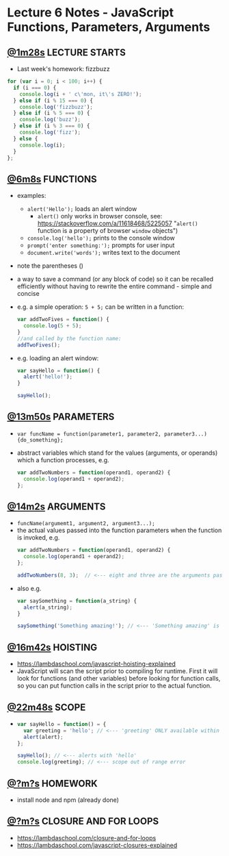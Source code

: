 # Lecture 6 Notes - JavaScript Functions, Parameters, Arguments
## [@1m28s](https://youtu.be/WmFRlpd1GTM?t=1m28s) LECTURE STARTS
- Last week's homework: fizzbuzz
```js
for (var i = 0; i < 100; i++) {
  if (i === 0) {
    console.log(i + ' c\'mon, it\'s ZERO!');
  } else if (i % 15 === 0) {
    console.log('fizzbuzz');
  } else if (i % 5 === 0) {
    console.log('buzz');
  } else if (i % 3 === 0) {
    console.log('fizz');
  } else {
    console.log(i);
  }
};
```

## [@6m8s](https://youtu.be/WmFRlpd1GTM?t=6m8s) FUNCTIONS
- examples:
  - `alert('Hello');` loads an alert window
    - `alert()` only works in browser console, see: https://stackoverflow.com/a/11618468/5225057 "`alert()` function is a property of browser `window` objects")
  - `console.log('hello');` prints to the console window
  - `prompt('enter something:');` prompts for user input
  - `document.write('words');` writes text to the document
- note the parentheses ()
- a way to save a command (or any block of code) so it can be recalled efficiently without having to rewrite the entire command - simple and concise
- e.g. a simple operation: `5 + 5;` can be written in a function:  

  ```js
  var addTwoFives = function() {
    console.log(5 + 5);
  }
  //and called by the function name:
  addTwoFives();
  ```
- e.g. loading an alert window:
  ```js
  var sayHello = function() {
    alert('hello!');
  }

  sayHello();
  ```

## [@13m50s](https://youtu.be/WmFRlpd1GTM?t=13m50s) PARAMETERS
- `var funcName = function(parameter1, parameter2, parameter3...) {do_something};`
- abstract variables which stand for the values (arguments, or operands) which a function processes, e.g.

  ```js
  var addTwoNumbers = function(operand1, operand2) {
    console.log(operand1 + operand2);
  };
  ```

## [@14m2s](https://youtu.be/WmFRlpd1GTM?t=14m2s) ARGUMENTS
- `funcName(argumemt1, argument2, argument3...);`
- the actual values passed into the function parameters when the function is invoked, e.g.
  ```js
  var addTwoNumbers = function(operand1, operand2) {
    console.log(operand1 + operand2);
  };

  addTwoNumbers(8, 3);  // <--- eight and three are the arguments passed to the function.
  ```
- also e.g.
  ```js
  var saySomething = function(a_string) {
    alert(a_string);
  }

  saySomething('Something amazing!'); // <--- 'Something amazing' is the argument passed in to the function
  ```

## [@16m42s](https://youtu.be/WmFRlpd1GTM?t=16m42s) HOISTING
- https://lambdaschool.com/javascript-hoisting-explained
- JavaScript will scan the script prior to compiling for runtime. First it will look for functions (and other variables) before looking for function calls, so you can put function calls in the script prior to the actual function.


## [@22m48s](https://youtu.be/WmFRlpd1GTM?t=22m48s) SCOPE
-
  ```js
  var sayHello = function() = {
    var greeting = 'hello'; // <--- 'greeting' ONLY available within the SCOPE of the sayHello function
    alert(alert);
  };

  sayHello(); // <--- alerts with 'hello'
  console.log(greeting); // <--- scope out of range error

  ```

## [@?m?s](https://youtu.be/WmFRlpd1GTM?t=?m?s) HOMEWORK
- install node and npm (already done)

## [@?m?s](https://youtu.be/WmFRlpd1GTM?t=?m?s) CLOSURE AND FOR LOOPS
- https://lambdaschool.com/closure-and-for-loops
- https://lambdaschool.com/javascript-closures-explained
